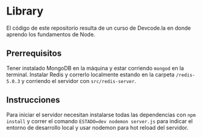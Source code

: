 # Library
El código de este repositorio resulta de un curso de Devcode.la en donde aprendo los fundamentos de Node.

## Prerrequisitos
Tener instalado MongoDB en la máquina y estar corriendo `mongod` en la terminal.
Instalar Redis y correrlo localmente estando en la carpeta `/redis-5.0.3` y corriendo el servidor con `src/redis-server`.

## Instrucciones
Para iniciar el servidor necesitan instalarse todas las dependencias con `npm install` y correr el comando `ESTADO=dev nodemon server.js` para indicar el entorno de desarrollo local y usar nodemon para hot reload del servidor.
